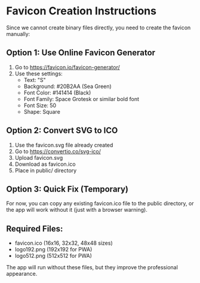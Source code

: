 # Favicon Creation Instructions

Since we cannot create binary files directly, you need to create the favicon manually:

## Option 1: Use Online Favicon Generator
1. Go to https://favicon.io/favicon-generator/
2. Use these settings:
   - Text: "S"
   - Background: #20B2AA (Sea Green)
   - Font Color: #141414 (Black)
   - Font Family: Space Grotesk or similar bold font
   - Font Size: 50
   - Shape: Square

## Option 2: Convert SVG to ICO
1. Use the favicon.svg file already created
2. Go to https://convertio.co/svg-ico/
3. Upload favicon.svg
4. Download as favicon.ico
5. Place in public/ directory

## Option 3: Quick Fix (Temporary)
For now, you can copy any existing favicon.ico file to the public directory, or the app will work without it (just with a browser warning).

## Required Files:
- favicon.ico (16x16, 32x32, 48x48 sizes)
- logo192.png (192x192 for PWA)
- logo512.png (512x512 for PWA)

The app will run without these files, but they improve the professional appearance.